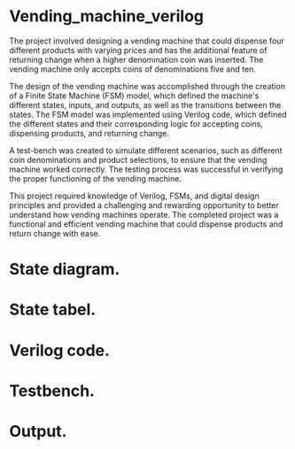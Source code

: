 # Vending_machine_verilog
The project involved designing a vending machine that could dispense four different products with varying prices and has the additional feature of returning change when a higher denomination coin was inserted. The vending machine only accepts coins of denominations five and ten.

The design of the vending machine was accomplished through the creation of a Finite State Machine (FSM) model, which defined the machine's different states, inputs, and outputs, as well as the transitions between the states. The FSM model was implemented using Verilog code, which defined the different states and their corresponding logic for accepting coins, dispensing products, and returning change.

A test-bench was created to simulate different scenarios, such as different coin denominations and product selections, to ensure that the vending machine worked correctly. The testing process was successful in verifying the proper functioning of the vending machine.

This project required knowledge of Verilog, FSMs, and digital design principles and provided a challenging and rewarding opportunity to better understand how vending machines operate. The completed project was a functional and efficient vending machine that could dispense products and return change with ease.

# State diagram.
# State tabel.
# Verilog code.
# Testbench.
# Output.
